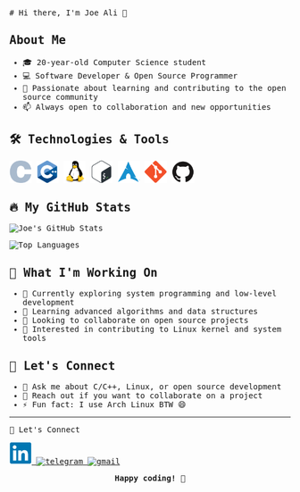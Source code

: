 <div style="font-family: 'Fira Code', monospace;">
# Hi there, I'm Joe Ali 👋

## About Me
- 🎓 20-year-old Computer Science student
- 💻 Software Developer & Open Source Programmer
- 🌱 Passionate about learning and contributing to the open source community
- 📫 Always open to collaboration and new opportunities

## 🛠️ Technologies & Tools

<p align="left">
<img src="https://raw.githubusercontent.com/devicons/devicon/master/icons/c/c-original.svg" alt="c" width="40" height="40"/>
<img src="https://raw.githubusercontent.com/devicons/devicon/master/icons/cplusplus/cplusplus-original.svg" alt="cplusplus" width="40" height="40"/>
<img src="https://raw.githubusercontent.com/devicons/devicon/master/icons/linux/linux-original.svg" alt="linux" width="40" height="40"/>
<img src="https://raw.githubusercontent.com/devicons/devicon/master/icons/bash/bash-original.svg" alt="bash" width="40" height="40"/>
<img src="https://raw.githubusercontent.com/devicons/devicon/master/icons/archlinux/archlinux-original.svg" alt="archlinux" width="40" height="40"/>
<img src="https://raw.githubusercontent.com/devicons/devicon/master/icons/git/git-original.svg" alt="git" width="40" height="40"/>
<img src="https://raw.githubusercontent.com/devicons/devicon/master/icons/github/github-original.svg" alt="github" width="40" height="40"/>
</p>

## 🔥 My GitHub Stats

![Joe's GitHub Stats](https://github-readme-stats.vercel.app/api?username=JoeDev000&show_icons=true&theme=radical)

![Top Languages](https://github-readme-stats.vercel.app/api/top-langs/?username=JoeDev000&layout=compact&theme=radical)

## 🌟 What I'm Working On
- 🔭 Currently exploring system programming and low-level development
- 🌱 Learning advanced algorithms and data structures
- 👯 Looking to collaborate on open source projects
- 🤔 Interested in contributing to Linux kernel and system tools

## 🤝 Let's Connect
- 💬 Ask me about C/C++, Linux, or open source development
- 📧 Reach out if you want to collaborate on a project
- ⚡ Fun fact: I use Arch Linux BTW 😄

---

🤝 Let's Connect
<p align="left">
<a href="https://linkedin.com/in/JoeDev000" target="_blank">
<img src="https://raw.githubusercontent.com/devicons/devicon/master/icons/linkedin/linkedin-original.svg" alt="linkedin" width="40" height="40"/>
</a>
<a href="https://t.me/fshi7aga" target="_blank">
<img src="https://cdn.jsdelivr.net/npm/simple-icons@3.0.1/icons/telegram.svg" alt="telegram" width="40" height="40"/>
</a>
<a href="mailto:yousefalinl0@gmail.com" target="_blank">
<img src="https://cdn.jsdelivr.net/npm/simple-icons@3.0.1/icons/gmail.svg" alt="gmail" width="40" height="40"/>
</a>
</p>
<div align="center">
  <b>Happy coding! 🚀</b>
</div>
